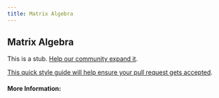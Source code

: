 ```yaml
---
title: Matrix Algebra
---
```


## Matrix Algebra

This is a stub. [Help our community expand it](https://github.com/freeCodeCamp/guide-articles/tree/master/articles/Math/Linear-Algebra/Matrix-Algebra/index.md).

[This quick style guide will help ensure your pull request gets accepted](https://github.com/freeCodeCamp/guide-articles/blob/master/README.md).

<!-- The article goes here, in GitHub-flavored Markdown. Feel free to add YouTube videos, images, and CodePen/JSBin embeds  -->

#### More Information:
<!-- Please add any articles you think might be helpful to read before writing the article -->


